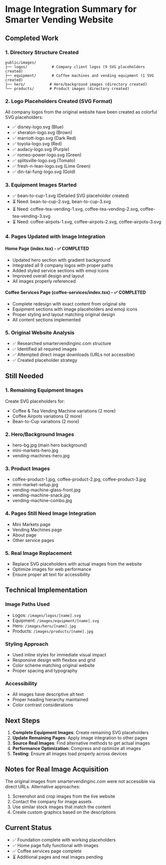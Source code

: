 # Image Integration Summary for Smarter Vending Website

## Completed Work

### 1. Directory Structure Created
```
public/images/
├── logos/           # Company client logos (9 SVG placeholders created)
├── equipment/       # Coffee machines and vending equipment (1 SVG created)
├── hero/           # Hero/background images (directory created)
└── products/       # Product images (directory created)
```

### 2. Logo Placeholders Created (SVG Format)
All company logos from the original website have been created as colorful SVG placeholders:
- ✅ disney-logo.svg (Blue)
- ✅ sheraton-logo.svg (Brown)
- ✅ marriott-logo.svg (Dark Red)
- ✅ toyota-logo.svg (Red)
- ✅ audacy-logo.svg (Purple)
- ✅ romeo-power-logo.svg (Green)
- ✅ splitsville-logo.svg (Tomato)
- ✅ fresh-n-lean-logo.svg (Lime Green)
- ✅ din-tai-fung-logo.svg (Gold)

### 3. Equipment Images Started
- ✅ bean-to-cup-1.svg (Detailed SVG placeholder created)
- ⏳ Need: bean-to-cup-2.svg, bean-to-cup-3.svg
- ⏳ Need: coffee-tea-vending-1.svg, coffee-tea-vending-2.svg, coffee-tea-vending-3.svg
- ⏳ Need: coffee-airpots-1.svg, coffee-airpots-2.svg, coffee-airpots-3.svg

### 4. Pages Updated with Image Integration

#### Home Page (index.tsx) - ✅ COMPLETED
- Updated hero section with gradient background
- Integrated all 9 company logos with proper paths
- Added styled service sections with emoji icons
- Improved overall design and layout
- All images properly referenced

#### Coffee Services Page (coffee-services/index.tsx) - ✅ COMPLETED
- Complete redesign with exact content from original site
- Equipment sections with image placeholders and emoji icons
- Proper styling and layout matching original design
- All content sections implemented

### 5. Original Website Analysis
- ✅ Researched smartervendinginc.com structure
- ✅ Identified all required images
- ✅ Attempted direct image downloads (URLs not accessible)
- ✅ Created placeholder strategy

## Still Needed

### 1. Remaining Equipment Images
Create SVG placeholders for:
- Coffee & Tea Vending Machine variations (2 more)
- Coffee Airpots variations (2 more)
- Bean-to-Cup variations (2 more)

### 2. Hero/Background Images
- hero-bg.jpg (main hero background)
- mini-markets-hero.jpg
- vending-machines-hero.jpg

### 3. Product Images
- coffee-product-1.jpg, coffee-product-2.jpg, coffee-product-3.jpg
- mini-market-setup.jpg
- vending-machine-glass-front.jpg
- vending-machine-snack.jpg
- vending-machine-combo.jpg

### 4. Pages Still Need Image Integration
- Mini Markets page
- Vending Machines page
- About page
- Other service pages

### 5. Real Image Replacement
- Replace SVG placeholders with actual images from the website
- Optimize images for web performance
- Ensure proper alt text for accessibility

## Technical Implementation

### Image Paths Used
- Logos: `/images/logos/[name].svg`
- Equipment: `/images/equipment/[name].svg`
- Hero: `/images/hero/[name].jpg`
- Products: `/images/products/[name].jpg`

### Styling Approach
- Used inline styles for immediate visual impact
- Responsive design with flexbox and grid
- Color scheme matching original website
- Proper spacing and typography

### Accessibility
- All images have descriptive alt text
- Proper heading hierarchy maintained
- Color contrast considerations

## Next Steps

1. **Complete Equipment Images**: Create remaining SVG placeholders
2. **Update Remaining Pages**: Apply image integration to other pages
3. **Source Real Images**: Find alternative methods to get actual images
4. **Performance Optimization**: Compress and optimize all images
5. **Testing**: Ensure all images load properly across devices

## Notes for Real Image Acquisition

The original images from smartervendinginc.com were not accessible via direct URLs. Alternative approaches:
1. Screenshot and crop images from the live website
2. Contact the company for image assets
3. Use similar stock images that match the content
4. Create custom graphics based on the descriptions

## Current Status
- ✅ Foundation complete with working placeholders
- ✅ Home page fully functional with images
- ✅ Coffee services page complete
- ⏳ Additional pages and real images pending 